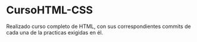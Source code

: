 # CursoHTML-CSS
Realizado curso completo de HTML, con sus correspondientes commits de cada una de la practicas exigidas en él.
